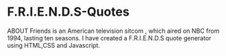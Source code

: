 # F.R.I.E.N.D.S-Quotes

ABOUT
Friends is an American television sitcom , which aired on NBC from 1994, lasting ten seasons.
I have created a F.R.I.E.N.D.S quote generator using HTML,CSS and Javascript.

